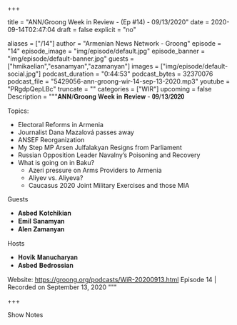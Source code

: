 
+++

title = "ANN/Groong Week in Review - (Ep #14) - 09/13/2020"
date = 2020-09-14T02:47:04
draft = false
explicit = "no"

aliases = ["/14"]
author = "Armenian News Network - Groong"
episode = "14"
episode_image = "img/episode/default.jpg"
episode_banner = "img/episode/default-banner.jpg"
guests = ["hmikaelian","esanamyan","azamanyan"]
images = ["img/episode/default-social.jpg"]
podcast_duration = "0:44:53"
podcast_bytes = 32370076
podcast_file = "5429056-ann-groong-wir-14-sep-13-2020.mp3"
youtube = "PRgdpQepLBc"
truncate = ""
categories = ["WIR"]
upcoming = false
Description = """𝐀𝐍𝐍/𝐆𝐫𝐨𝐨𝐧𝐠 𝐖𝐞𝐞𝐤 𝐢𝐧 𝐑𝐞𝐯𝐢𝐞𝐰 - 𝟎𝟗/𝟏𝟑/𝟐𝟎𝟐𝟎

Topics:
- Electoral Reforms in Armenia
- Journalist Dana Mazalová passes away
- ANSEF Reorganization
- My Step MP Arsen Julfalakyan Resigns from Parliament
- Russian Opposition Leader Navalny’s Poisoning and Recovery
- What is going on in Baku?
    - Azeri pressure on Arms Providers to Armenia
    - Aliyev vs. Aliyeva?
    - Caucasus 2020 Joint Military Exercises and those MIA


Guests
- 𝐀𝐬𝐛𝐞𝐝 𝐊𝐨𝐭𝐜𝐡𝐢𝐤𝐢𝐚𝐧
- 𝐄𝐦𝐢𝐥 𝐒𝐚𝐧𝐚𝐦𝐲𝐚𝐧
- 𝐀𝐥𝐞𝐧 𝐙𝐚𝐦𝐚𝐧𝐲𝐚𝐧

Hosts
- 𝐇𝐨𝐯𝐢𝐤 𝐌𝐚𝐧𝐮𝐜𝐡𝐚𝐫𝐲𝐚𝐧
- 𝐀𝐬𝐛𝐞𝐝 𝐁𝐞𝐝𝐫𝐨𝐬𝐬𝐢𝐚𝐧

Website: https://groong.org/podcasts/WiR-20200913.html
Episode 14 | Recorded on September 13, 2020
"""

+++

Show Notes

